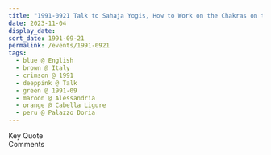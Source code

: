 ```yaml
---
title: "1991-0921 Talk to Sahaja Yogis, How to Work on the Chakras on the Head, Palazzo Doria, Cabella Ligure, Alessandria, Italy"
date: 2023-11-04
display_date: 
sort_date: 1991-09-21
permalink: /events/1991-0921
tags:
  - blue @ English
  - brown @ Italy
  - crimson @ 1991
  - deeppink @ Talk
  - green @ 1991-09
  - maroon @ Alessandria
  - orange @ Cabella Ligure
  - peru @ Palazzo Doria
---
```


<wave-list>
  <list-title color="green" width="75">Key Quote</list-title>
  <list-item color="BlanchedAlmond"  width="200"></list-item>
  <list-item color="Lavender"></list-item>
  <list-item color="BlanchedAlmond"></list-item>
</wave-list>

<br>

<wave-list>
  <list-title color="green" width="75">Comments</list-title>
  <list-item color="BlanchedAlmond"  width="200"></list-item>
  <list-item color="Lavender"></list-item>
  <list-item color="BlanchedAlmond"></list-item>
</wave-list>